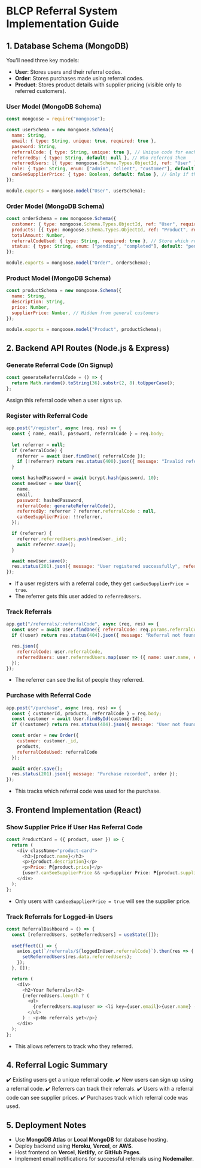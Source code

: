 # BLCP Referral System Implementation Guide

## 1. Database Schema (MongoDB)
You'll need three key models:
- **User**: Stores users and their referral codes.
- **Order**: Stores purchases made using referral codes.
- **Product**: Stores product details with supplier pricing (visible only to referred customers).

### User Model (MongoDB Schema)
```javascript
const mongoose = require("mongoose");

const userSchema = new mongoose.Schema({
  name: String,
  email: { type: String, unique: true, required: true },
  password: String,
  referralCode: { type: String, unique: true }, // Unique code for each user
  referredBy: { type: String, default: null }, // Who referred them
  referredUsers: [{ type: mongoose.Schema.Types.ObjectId, ref: "User" }], // Who they referred
  role: { type: String, enum: ["admin", "client", "customer"], default: "customer" }, 
  canSeeSupplierPrice: { type: Boolean, default: false }, // Only if they used a referral code
});

module.exports = mongoose.model("User", userSchema);
```

### Order Model (MongoDB Schema)
```javascript
const orderSchema = new mongoose.Schema({
  customer: { type: mongoose.Schema.Types.ObjectId, ref: "User", required: true },
  products: [{ type: mongoose.Schema.Types.ObjectId, ref: "Product", required: true }],
  totalAmount: Number,
  referralCodeUsed: { type: String, required: true }, // Store which referral code was used
  status: { type: String, enum: ["pending", "completed"], default: "pending" }
});

module.exports = mongoose.model("Order", orderSchema);
```

### Product Model (MongoDB Schema)
```javascript
const productSchema = new mongoose.Schema({
  name: String,
  description: String,
  price: Number,
  supplierPrice: Number, // Hidden from general customers
});

module.exports = mongoose.model("Product", productSchema);
```

## 2. Backend API Routes (Node.js & Express)

### Generate Referral Code (On Signup)
```javascript
const generateReferralCode = () => {
  return Math.random().toString(36).substr(2, 8).toUpperCase();
};
```
Assign this referral code when a user signs up.

### Register with Referral Code
```javascript
app.post("/register", async (req, res) => {
  const { name, email, password, referralCode } = req.body;
  
  let referrer = null;
  if (referralCode) {
    referrer = await User.findOne({ referralCode });
    if (!referrer) return res.status(400).json({ message: "Invalid referral code" });
  }

  const hashedPassword = await bcrypt.hash(password, 10);
  const newUser = new User({
    name,
    email,
    password: hashedPassword,
    referralCode: generateReferralCode(),
    referredBy: referrer ? referrer.referralCode : null,
    canSeeSupplierPrice: !!referrer,
  });

  if (referrer) {
    referrer.referredUsers.push(newUser._id);
    await referrer.save();
  }

  await newUser.save();
  res.status(201).json({ message: "User registered successfully", referralCode: newUser.referralCode });
});
```
- If a user registers with a referral code, they get `canSeeSupplierPrice = true`.
- The referrer gets this user added to `referredUsers`.

### Track Referrals
```javascript
app.get("/referrals/:referralCode", async (req, res) => {
  const user = await User.findOne({ referralCode: req.params.referralCode }).populate("referredUsers");
  if (!user) return res.status(404).json({ message: "Referral not found" });

  res.json({
    referralCode: user.referralCode,
    referredUsers: user.referredUsers.map(user => ({ name: user.name, email: user.email }))
  });
});
```
- The referrer can see the list of people they referred.

### Purchase with Referral Code
```javascript
app.post("/purchase", async (req, res) => {
  const { customerId, products, referralCode } = req.body;
  const customer = await User.findById(customerId);
  if (!customer) return res.status(404).json({ message: "User not found" });

  const order = new Order({
    customer: customer._id,
    products,
    referralCodeUsed: referralCode
  });

  await order.save();
  res.status(201).json({ message: "Purchase recorded", order });
});
```
- This tracks which referral code was used for the purchase.

## 3. Frontend Implementation (React)

### Show Supplier Price if User Has Referral Code
```javascript
const ProductCard = ({ product, user }) => {
  return (
    <div className="product-card">
      <h3>{product.name}</h3>
      <p>{product.description}</p>
      <p>Price: ₱{product.price}</p>
      {user?.canSeeSupplierPrice && <p>Supplier Price: ₱{product.supplierPrice}</p>}
    </div>
  );
};
```
- Only users with `canSeeSupplierPrice = true` will see the supplier price.

### Track Referrals for Logged-in Users
```javascript
const ReferralDashboard = () => {
  const [referredUsers, setReferredUsers] = useState([]);
  
  useEffect(() => {
    axios.get(`/referrals/${loggedInUser.referralCode}`).then(res => {
      setReferredUsers(res.data.referredUsers);
    });
  }, []);

  return (
    <div>
      <h2>Your Referrals</h2>
      {referredUsers.length ? (
        <ul>
          {referredUsers.map(user => <li key={user.email}>{user.name} - {user.email}</li>)}
        </ul>
      ) : <p>No referrals yet</p>}
    </div>
  );
};
```
- This allows referrers to track who they referred.

## 4. Referral Logic Summary
✔️ Existing users get a unique referral code.
✔️ New users can sign up using a referral code.
✔️ Referrers can track their referrals.
✔️ Users with a referral code can see supplier prices.
✔️ Purchases track which referral code was used.

## 5. Deployment Notes
- Use **MongoDB Atlas** or **Local MongoDB** for database hosting.
- Deploy backend using **Heroku**, **Vercel**, or **AWS**.
- Host frontend on **Vercel**, **Netlify**, or **GitHub Pages**.
- Implement email notifications for successful referrals using **Nodemailer**.


